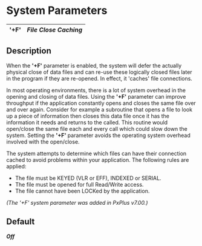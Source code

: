 # System Parameters

**'+F'** |  **_File Close Caching_**  
---|---  
  
##  Description

When the **'+F'** parameter is enabled, the system will defer the actually physical close of data files and can re-use these logically closed files later in the program if they are re-opened. In effect, it 'caches' file connections.

In most operating environments, there is a lot of system overhead in the opening and closing of data files. Using the **'+F'** parameter can improve throughput if the application constantly opens and closes the same file over and over again. Consider for example a subroutine that opens a file to look up a piece of information then closes this data file once it has the information it needs and returns to the called. This routine would open/close the same file each and every call which could slow down the system. Setting the **'+F'** parameter avoids the operating system overhead involved with the open/close.

The system attempts to determine which files can have their connection cached to avoid problems within your application. The following rules are applied:

  * The file must be KEYED (VLR or EFF), INDEXED or SERIAL.
  * The file must be opened for full Read/Write access.
  * The file cannot have been LOCKed by the application.



_(The '+F' system parameter was added in PxPlus v7.00.)_

##  Default

**_Off_**
